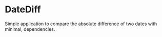 # DateDiff
Simple application to compare the absolute difference of two dates with minimal, dependencies.